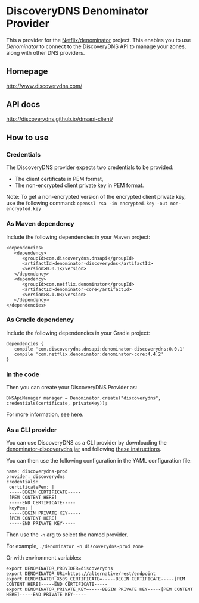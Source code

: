 # DiscoveryDNS Denominator Provider
This a provider for the [Netflix/denominator](https://github.com/Netflix/denominator) project.
This enables you to use _Denominator_ to connect to the DiscoveryDNS API to manage your zones, along with other DNS providers.

## Homepage
http://www.discoverydns.com/

## API docs
http://discoverydns.github.io/dnsapi-client/

## How to use

### Credentials
The DiscoveryDNS provider expects two credentials to be provided:
* The client certificate in PEM format,
* The non-encrypted client private key in PEM format.

Note: To get a non-encrypted version of the encrypted client private key, use the following command: `openssl rsa -in encrypted.key -out non-encrypted.key`

### As Maven dependency
Include the following dependencies in your Maven project:

    <dependencies>
       <dependency>
          <groupId>com.discoverydns.dnsapi</groupId>
          <artifactId>denominator-discoverydns</artifactId>
          <version>0.0.1</version>
       </dependency>
       <dependency>
          <groupId>com.netflix.denominator</groupId>
          <artifactId>denominator-core</artifactId>
          <version>8.1.0</version>
       </dependency>
    </dependencies>

### As Gradle dependency
Include the following dependencies in your Gradle project:

    dependencies {
       compile 'com.discoverydns.dnsapi:denominator-discoverydns:0.0.1'
       compile 'com.netflix.denominator:denominator-core:4.4.2'
    }

### In the code
Then you can create your DiscoveryDNS Provider as:

    DNSApiManager manager = Denominator.create("discoverydns", credentials(certificate, privateKey));

For more information, see [here](https://github.com/Netflix/denominator#third-party-providers).

### As a CLI provider
You can use DiscoveryDNS as a CLI provider by downloading
 the [denominator-discoverydns jar](https://github.com/discoverydns/denominator-discoverydns/tree/master/dist/denominator-discoverydns-0.0.1.jar)
 and following [these instructions](https://github.com/Netflix/denominator/tree/master/cli#third-party-providers).

You can then use the following configuration in the YAML configuration file:

```
name: discoverydns-prod
provider: discoverydns
credentials:
 certificatePem: |
 -----BEGIN CERTIFICATE-----
 [PEM CONTENT HERE]
 -----END CERTIFICATE-----
 keyPem: |
 -----BEGIN PRIVATE KEY-----
 [PEM CONTENT HERE]
 -----END PRIVATE KEY-----
```

Then use the `-n` arg to select the named provider.

For example, `./denominator -n discoverydns-prod zone`

Or with environment variables:
```
export DENOMINATOR_PROVIDER=discoverydns
export DENOMINATOR_URL=https://alternative/rest/endpoint
export DENOMINATOR_X509_CERTIFICATE=-----BEGIN CERTIFICATE-----[PEM CONTENT HERE]-----END CERTIFICATE-----
export DENOMINATOR_PRIVATE_KEY=-----BEGIN PRIVATE KEY-----[PEM CONTENT HERE]-----END PRIVATE KEY-----
```
